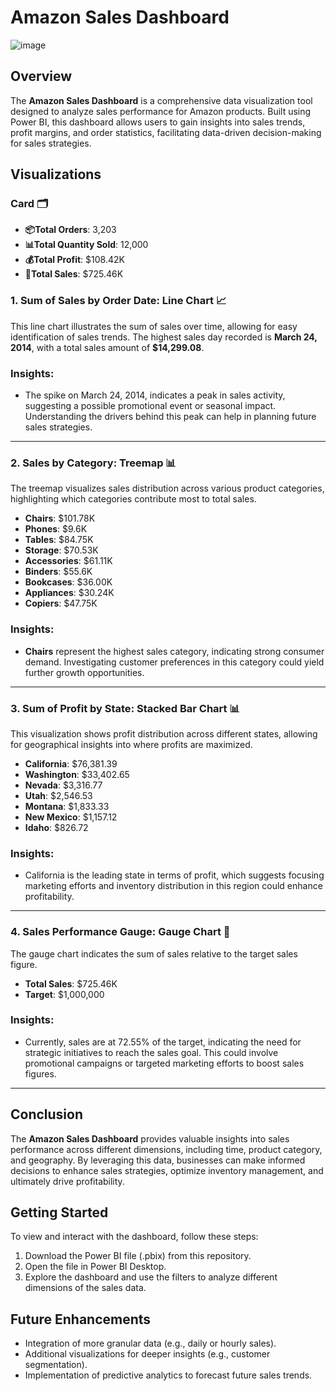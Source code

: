 # Amazon Sales Dashboard
![image](https://github.com/user-attachments/assets/32ab2347-f3db-40bf-a47b-6b29c2dbb45b)


## Overview

The **Amazon Sales Dashboard** is a comprehensive data visualization tool designed to analyze sales performance for Amazon products. Built using Power BI, this dashboard allows users to gain insights into sales trends, profit margins, and order statistics, facilitating data-driven decision-making for sales strategies.

## Visualizations
### **Card** 🗂️

- **📦Total Orders**: 3,203
- **📊Total Quantity Sold**: 12,000
- **💰Total Profit**: $108.42K
- **💸Total Sales**: $725.46K

### 1. **Sum of Sales by Order Date**: Line Chart 📈

This line chart illustrates the sum of sales over time, allowing for easy identification of sales trends. The highest sales day recorded is **March 24, 2014**, with a total sales amount of **$14,299.08**.

### Insights:
- The spike on March 24, 2014, indicates a peak in sales activity, suggesting a possible promotional event or seasonal impact. Understanding the drivers behind this peak can help in planning future sales strategies.

---

### 2. **Sales by Category**: Treemap 📊

The treemap visualizes sales distribution across various product categories, highlighting which categories contribute most to total sales.

- **Chairs**: $101.78K
- **Phones**: $9.6K
- **Tables**: $84.75K
- **Storage**: $70.53K
- **Accessories**: $61.11K
- **Binders**: $55.6K
- **Bookcases**: $36.00K
- **Appliances**: $30.24K
- **Copiers**: $47.75K

### Insights:
- **Chairs** represent the highest sales category, indicating strong consumer demand. Investigating customer preferences in this category could yield further growth opportunities.

---

### 3. **Sum of Profit by State**: Stacked Bar Chart 📊

This visualization shows profit distribution across different states, allowing for geographical insights into where profits are maximized.

- **California**: $76,381.39
- **Washington**: $33,402.65
- **Nevada**: $3,316.77
- **Utah**: $2,546.53
- **Montana**: $1,833.33
- **New Mexico**: $1,157.12
- **Idaho**: $826.72

### Insights:
- California is the leading state in terms of profit, which suggests focusing marketing efforts and inventory distribution in this region could enhance profitability.

---

### 4. **Sales Performance Gauge**: Gauge Chart 🎯

The gauge chart indicates the sum of sales relative to the target sales figure. 

- **Total Sales**: $725.46K
- **Target**: $1,000,000

### Insights:
- Currently, sales are at 72.55% of the target, indicating the need for strategic initiatives to reach the sales goal. This could involve promotional campaigns or targeted marketing efforts to boost sales figures.

---

## Conclusion

The **Amazon Sales Dashboard** provides valuable insights into sales performance across different dimensions, including time, product category, and geography. By leveraging this data, businesses can make informed decisions to enhance sales strategies, optimize inventory management, and ultimately drive profitability.

## Getting Started

To view and interact with the dashboard, follow these steps:

1. Download the Power BI file (.pbix) from this repository.
2. Open the file in Power BI Desktop.
3. Explore the dashboard and use the filters to analyze different dimensions of the sales data.

## Future Enhancements

- Integration of more granular data (e.g., daily or hourly sales).
- Additional visualizations for deeper insights (e.g., customer segmentation).
- Implementation of predictive analytics to forecast future sales trends.
